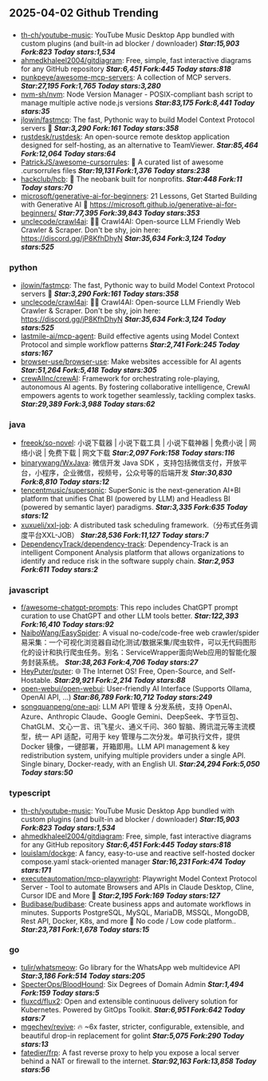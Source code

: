 ## 2025-04-02 Github Trending

### 
* [th-ch/youtube-music](https://github.com/th-ch/youtube-music): YouTube Music Desktop App bundled with custom plugins (and built-in ad blocker / downloader) ***Star:15,903 Fork:823 Today stars:1,534***
* [ahmedkhaleel2004/gitdiagram](https://github.com/ahmedkhaleel2004/gitdiagram): Free, simple, fast interactive diagrams for any GitHub repository ***Star:6,451 Fork:445 Today stars:818***
* [punkpeye/awesome-mcp-servers](https://github.com/punkpeye/awesome-mcp-servers): A collection of MCP servers. ***Star:27,195 Fork:1,765 Today stars:3,280***
* [nvm-sh/nvm](https://github.com/nvm-sh/nvm): Node Version Manager - POSIX-compliant bash script to manage multiple active node.js versions ***Star:83,175 Fork:8,441 Today stars:35***
* [jlowin/fastmcp](https://github.com/jlowin/fastmcp): The fast, Pythonic way to build Model Context Protocol servers 🚀 ***Star:3,290 Fork:161 Today stars:358***
* [rustdesk/rustdesk](https://github.com/rustdesk/rustdesk): An open-source remote desktop application designed for self-hosting, as an alternative to TeamViewer. ***Star:85,464 Fork:12,064 Today stars:64***
* [PatrickJS/awesome-cursorrules](https://github.com/PatrickJS/awesome-cursorrules): 📄 A curated list of awesome .cursorrules files ***Star:19,131 Fork:1,376 Today stars:238***
* [hackclub/hcb](https://github.com/hackclub/hcb): 🏦 The neobank built for nonprofits. ***Star:448 Fork:11 Today stars:70***
* [microsoft/generative-ai-for-beginners](https://github.com/microsoft/generative-ai-for-beginners): 21 Lessons, Get Started Building with Generative AI 🔗 https://microsoft.github.io/generative-ai-for-beginners/ ***Star:77,395 Fork:39,843 Today stars:353***
* [unclecode/crawl4ai](https://github.com/unclecode/crawl4ai): 🚀🤖 Crawl4AI: Open-source LLM Friendly Web Crawler & Scraper. Don't be shy, join here: https://discord.gg/jP8KfhDhyN ***Star:35,634 Fork:3,124 Today stars:525***

### python
* [jlowin/fastmcp](https://github.com/jlowin/fastmcp): The fast, Pythonic way to build Model Context Protocol servers 🚀 ***Star:3,290 Fork:161 Today stars:358***
* [unclecode/crawl4ai](https://github.com/unclecode/crawl4ai): 🚀🤖 Crawl4AI: Open-source LLM Friendly Web Crawler & Scraper. Don't be shy, join here: https://discord.gg/jP8KfhDhyN ***Star:35,634 Fork:3,124 Today stars:525***
* [lastmile-ai/mcp-agent](https://github.com/lastmile-ai/mcp-agent): Build effective agents using Model Context Protocol and simple workflow patterns ***Star:2,741 Fork:245 Today stars:167***
* [browser-use/browser-use](https://github.com/browser-use/browser-use): Make websites accessible for AI agents ***Star:51,264 Fork:5,418 Today stars:305***
* [crewAIInc/crewAI](https://github.com/crewAIInc/crewAI): Framework for orchestrating role-playing, autonomous AI agents. By fostering collaborative intelligence, CrewAI empowers agents to work together seamlessly, tackling complex tasks. ***Star:29,389 Fork:3,988 Today stars:62***

### java
* [freeok/so-novel](https://github.com/freeok/so-novel): 小说下载器 | 小说下载工具 | 小说下载神器 | 免费小说 | 网络小说 | 免费下载 | 网文下载 ***Star:2,097 Fork:158 Today stars:116***
* [binarywang/WxJava](https://github.com/binarywang/WxJava): 微信开发 Java SDK ，支持包括微信支付，开放平台，小程序，企业微信，视频号，公众号等的后端开发 ***Star:30,830 Fork:8,810 Today stars:12***
* [tencentmusic/supersonic](https://github.com/tencentmusic/supersonic): SuperSonic is the next-generation AI+BI platform that unifies Chat BI (powered by LLM) and Headless BI (powered by semantic layer) paradigms. ***Star:3,335 Fork:635 Today stars:12***
* [xuxueli/xxl-job](https://github.com/xuxueli/xxl-job): A distributed task scheduling framework.（分布式任务调度平台XXL-JOB） ***Star:28,536 Fork:11,127 Today stars:7***
* [DependencyTrack/dependency-track](https://github.com/DependencyTrack/dependency-track): Dependency-Track is an intelligent Component Analysis platform that allows organizations to identify and reduce risk in the software supply chain. ***Star:2,953 Fork:611 Today stars:2***

### javascript
* [f/awesome-chatgpt-prompts](https://github.com/f/awesome-chatgpt-prompts): This repo includes ChatGPT prompt curation to use ChatGPT and other LLM tools better. ***Star:122,393 Fork:16,410 Today stars:92***
* [NaiboWang/EasySpider](https://github.com/NaiboWang/EasySpider): A visual no-code/code-free web crawler/spider易采集：一个可视化浏览器自动化测试/数据采集/爬虫软件，可以无代码图形化的设计和执行爬虫任务。别名：ServiceWrapper面向Web应用的智能化服务封装系统。 ***Star:38,263 Fork:4,706 Today stars:27***
* [HeyPuter/puter](https://github.com/HeyPuter/puter): 🌐 The Internet OS! Free, Open-Source, and Self-Hostable. ***Star:29,921 Fork:2,214 Today stars:88***
* [open-webui/open-webui](https://github.com/open-webui/open-webui): User-friendly AI Interface (Supports Ollama, OpenAI API, ...) ***Star:86,789 Fork:10,712 Today stars:249***
* [songquanpeng/one-api](https://github.com/songquanpeng/one-api): LLM API 管理 & 分发系统，支持 OpenAI、Azure、Anthropic Claude、Google Gemini、DeepSeek、字节豆包、ChatGLM、文心一言、讯飞星火、通义千问、360 智脑、腾讯混元等主流模型，统一 API 适配，可用于 key 管理与二次分发。单可执行文件，提供 Docker 镜像，一键部署，开箱即用。LLM API management & key redistribution system, unifying multiple providers under a single API. Single binary, Docker-ready, with an English UI. ***Star:24,294 Fork:5,050 Today stars:50***

### typescript
* [th-ch/youtube-music](https://github.com/th-ch/youtube-music): YouTube Music Desktop App bundled with custom plugins (and built-in ad blocker / downloader) ***Star:15,903 Fork:823 Today stars:1,534***
* [ahmedkhaleel2004/gitdiagram](https://github.com/ahmedkhaleel2004/gitdiagram): Free, simple, fast interactive diagrams for any GitHub repository ***Star:6,451 Fork:445 Today stars:818***
* [louislam/dockge](https://github.com/louislam/dockge): A fancy, easy-to-use and reactive self-hosted docker compose.yaml stack-oriented manager ***Star:16,231 Fork:474 Today stars:171***
* [executeautomation/mcp-playwright](https://github.com/executeautomation/mcp-playwright): Playwright Model Context Protocol Server - Tool to automate Browsers and APIs in Claude Desktop, Cline, Cursor IDE and More 🔌 ***Star:2,195 Fork:169 Today stars:127***
* [Budibase/budibase](https://github.com/Budibase/budibase): Create business apps and automate workflows in minutes. Supports PostgreSQL, MySQL, MariaDB, MSSQL, MongoDB, Rest API, Docker, K8s, and more 🚀 No code / Low code platform.. ***Star:23,781 Fork:1,678 Today stars:15***

### go
* [tulir/whatsmeow](https://github.com/tulir/whatsmeow): Go library for the WhatsApp web multidevice API ***Star:3,186 Fork:514 Today stars:205***
* [SpecterOps/BloodHound](https://github.com/SpecterOps/BloodHound): Six Degrees of Domain Admin ***Star:1,494 Fork:159 Today stars:5***
* [fluxcd/flux2](https://github.com/fluxcd/flux2): Open and extensible continuous delivery solution for Kubernetes. Powered by GitOps Toolkit. ***Star:6,951 Fork:642 Today stars:7***
* [mgechev/revive](https://github.com/mgechev/revive): 🔥 ~6x faster, stricter, configurable, extensible, and beautiful drop-in replacement for golint ***Star:5,075 Fork:290 Today stars:13***
* [fatedier/frp](https://github.com/fatedier/frp): A fast reverse proxy to help you expose a local server behind a NAT or firewall to the internet. ***Star:92,163 Fork:13,858 Today stars:56***

